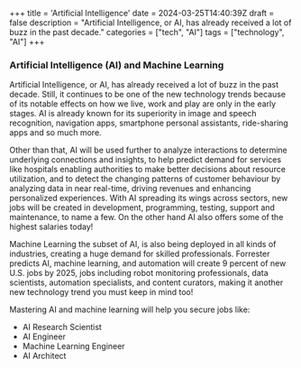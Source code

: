 +++
title = 'Artificial Intelligence'
date = 2024-03-25T14:40:39Z
draft = false
description = "Artificial Intelligence, or AI, has already received a lot of buzz in the past decade."
categories = ["tech", "AI"]
tags = ["technology", "AI"]
+++

### Artificial Intelligence (AI) and Machine Learning

Artificial Intelligence, or AI, has already received a lot of buzz in the past decade. Still, it continues to be one of the new technology trends because of its notable effects on how we live, work and play are only in the early stages. AI is already known for its superiority in image and speech recognition, navigation apps, smartphone personal assistants, ride-sharing apps and so much more.

Other than that, AI will be used further to analyze interactions to determine underlying connections and insights, to help predict demand for services like hospitals enabling authorities to make better decisions about resource utilization, and to detect the changing patterns of customer behaviour by analyzing data in near real-time, driving revenues and enhancing personalized experiences. With AI spreading its wings across sectors, new jobs will be created in development, programming, testing, support and maintenance, to name a few. On the other hand AI also offers some of the highest salaries today!

Machine Learning the subset of AI, is also being deployed in all kinds of industries, creating a huge demand for skilled professionals. Forrester predicts AI, machine learning, and automation will create 9 percent of new U.S. jobs by 2025, jobs including robot monitoring professionals, data scientists, automation specialists, and content curators, making it another new technology trend you must keep in mind too!

Mastering AI and machine learning will help you secure jobs like:

* AI Research Scientist
* AI Engineer
* Machine Learning Engineer
* AI Architect